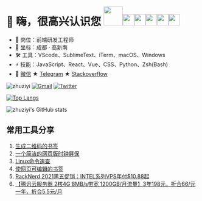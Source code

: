 # 👋 嗨，很高兴认识您 <img src="https://github.githubassets.com/images/mona-loading-default.gif" style="width:50px"><img src="https://github.githubassets.com/images/mona-loading-default.gif" style="width:30px"><img src="https://github.githubassets.com/images/mona-loading-default.gif" style="width:30px"><img src="https://github.githubassets.com/images/mona-loading-default.gif" style="width:30px"><img src="https://github.githubassets.com/images/mona-loading-default.gif" style="width:30px"><img src="https://github.githubassets.com/images/mona-loading-default.gif" style="width:30px">

- 🌱 岗位：前端研发工程师
- 🔭 坐标：成都 · 高新南
- 🛠 工具：VScode、SublimeText、iTerm、macOS、Windows
- ⚡ 技能：JavaScript、React、Vue、CSS、Python、Zsh(Bash)
- 📨 [微信](https://jandou.com/Wechat.png) ★  [Telegram](http://t.me/zhuziyi)  ★  [Stackoverflow](https://stackoverflow.com/users/5750508/zhuziyi)

![zhuziyi](https://komarev.com/ghpvc/?username=zhuziyi1989) [![Gmail](https://img.shields.io/badge/-Gmail-c14438?style=flat&logo=Gmail&logoColor=white)](mailto:zhuziyi1989@gmail.com) [![Twitter](https://img.shields.io/twitter/url?style=social&url=https%3A%2F%2Ftwitter.com%2Fzhuziyi)](https://twitter.com/zhuziyi)

[![Top Langs](https://github-readme-stats.vercel.app/api/top-langs/?username=zhuziyi1989&layout=compact&card_width=440&locale=cn&hide=html)](https://github.com/anuraghazra/github-readme-stats)

![zhuziyi's GitHub stats](https://github-readme-stats.vercel.app/api?username=zhuziyi1989&theme=&show_icons=true&locale=cn) 

## 常用工具分享

1. [生成二维码的书签](https://zhuziyi1989.github.io/tools/static/qcode-bookmark.html)
2. [一个简洁的网页版时钟屏保](https://zhuziyi1989.github.io/tools/static/time.html)
3. [Linux命令速查](https://zhuziyi1989.github.io/tools/static/linux.html)
4. <a href="">使网页可编辑的书签</a>
5. [ RackNerd 2021黑五促销：INTEL系列VPS年付$10.88起 ](https://github.com/zhuziyi1989/tools/issues/3)
6. [【腾讯云服务器 2核4G 8MB/s带宽 1200GB/月流量】3年198元，折合66/元一年，折合5.5元/月](https://cloud.tencent.com/act/double11?spread_hash_key=e93a2c5ce2b556f687a7ef5fd51d6518&cps_key=917188fc78471c79220100fbcee12c96)
